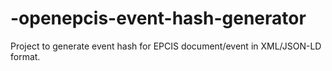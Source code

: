 # -openepcis-event-hash-generator
Project to generate event hash for EPCIS document/event in XML/JSON-LD format.
